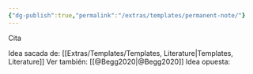 ```yaml
---
{"dg-publish":true,"permalink":"/extras/templates/permanent-note/"}
---
```


Cita



Idea sacada de: [[Extras/Templates/Templates, Literature\|Templates, Literature]]
Ver también: [[@Begg2020\|@Begg2020]]
Idea opuesta: